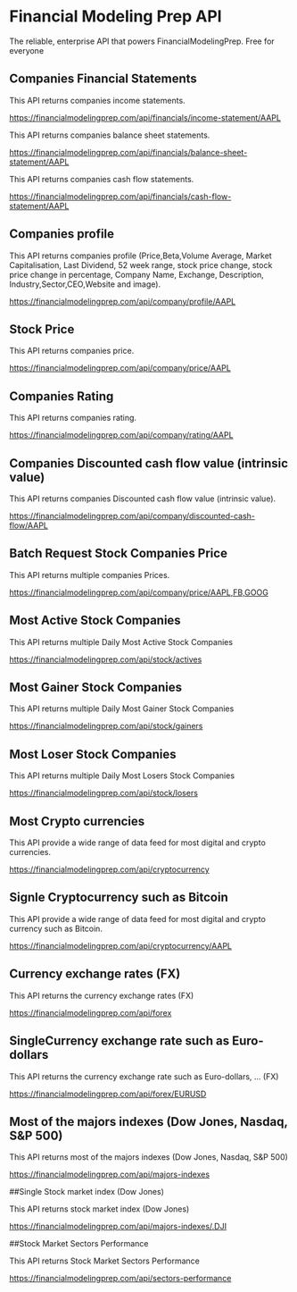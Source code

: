 # Financial Modeling Prep API

The reliable, enterprise API that powers FinancialModelingPrep. Free for everyone

## Companies Financial Statements

This API returns companies income statements.

https://financialmodelingprep.com/api/financials/income-statement/AAPL

This API returns companies balance sheet statements.

https://financialmodelingprep.com/api/financials/balance-sheet-statement/AAPL

This API returns companies cash flow statements.

https://financialmodelingprep.com/api/financials/cash-flow-statement/AAPL

## Companies profile

This API returns companies profile (Price,Beta,Volume Average, Market Capitalisation, Last Dividend, 52 week range, stock price change, stock price change 
in percentage, Company Name, Exchange, Description, Industry,Sector,CEO,Website and image).

https://financialmodelingprep.com/api/company/profile/AAPL

## Stock Price

This API returns companies price.

https://financialmodelingprep.com/api/company/price/AAPL

## Companies Rating

This API returns companies rating.

https://financialmodelingprep.com/api/company/rating/AAPL

## Companies Discounted cash flow value (intrinsic value)

This API returns companies Discounted cash flow value (intrinsic value).

https://financialmodelingprep.com/api/company/discounted-cash-flow/AAPL

## Batch Request Stock Companies Price

This API returns multiple companies Prices.

https://financialmodelingprep.com/api/company/price/AAPL,FB,GOOG

## Most Active Stock Companies

This API returns multiple Daily Most Active Stock Companies

https://financialmodelingprep.com/api/stock/actives

## Most Gainer Stock Companies

This API returns multiple Daily Most Gainer Stock Companies

https://financialmodelingprep.com/api/stock/gainers

## Most Loser Stock Companies

This API returns multiple Daily Most Losers Stock Companies

https://financialmodelingprep.com/api/stock/losers

## Most Crypto currencies

This API provide a wide range of data feed for most digital and crypto currencies.

https://financialmodelingprep.com/api/cryptocurrency

## Signle Cryptocurrency such as Bitcoin

This API provide a wide range of data feed for most digital and crypto currency such as Bitcoin.

https://financialmodelingprep.com/api/cryptocurrency/AAPL

## Currency exchange rates (FX)

This API returns the currency exchange rates (FX)

https://financialmodelingprep.com/api/forex

## SingleCurrency exchange rate such as Euro-dollars

This API returns the currency exchange rate such as Euro-dollars, ... (FX)

https://financialmodelingprep.com/api/forex/EURUSD

## Most of the majors indexes (Dow Jones, Nasdaq, S&P 500)

This API returns most of the majors indexes (Dow Jones, Nasdaq, S&P 500)

https://financialmodelingprep.com/api/majors-indexes

##Single Stock market index (Dow Jones)

This API returns stock market index (Dow Jones)

https://financialmodelingprep.com/api/majors-indexes/.DJI

##Stock Market Sectors Performance

This API returns Stock Market Sectors Performance

https://financialmodelingprep.com/api/sectors-performance
